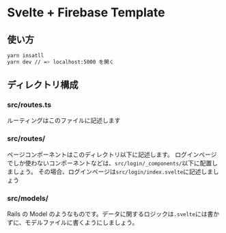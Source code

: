 # Svelte + Firebase Template

## 使い方

```bash
yarn insatll
yarn dev // => localhost:5000 を開く
```

## ディレクトリ構成

### src/routes.ts

ルーティングはこのファイルに記述します

### src/routes/

ページコンポーネントはこのディレクトリ以下に記述します。
ログインページでしか使わないコンポーネントなどは、`src/login/_components/`以下に配置しましょう。
その場合、ログインページは`src/login/index.svelte`に記述しましょう

### src/models/

Rails の Model のようなものです。データに関するロジックは`.svelte`には書かずに、モデルファイルに書くようにしましょう。
